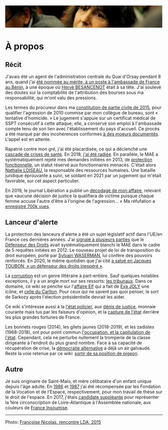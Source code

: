 ![marc-chaumeil](../_aux/marc-chaumeil.png)

# À propos

## Récit

J'avais été un agent de l'administration centrale du Quai d'Orsay pendant 8 ans,
quand j'ai [été nommée au mérite, à un poste à l'ambassade de France au Bénin](./promed.md#RAINERI-RAUGEL),
à une époque où  [Hervé BESANCENOT](./whoswho.md#besanc) était à sa tête.
J'ai soulevé des doutes sur la comptabilité de l'attribution des bourses sous ma responsabilité, qui m'ont valu des pressions.

Les termes du procureur dans ma [constitution de partie civile de 2015](./aplogan.md),
pour qualifier l'agression de 2010 commise par mon collègue de bureau,
sont « tentative d'homicide. » Le jugement s'appuie sur un certificat médical de SSPT consécutif à cette attaque;
elle, a conservé son emploi à l'ambassade compte tenu de son lien avec l'établissement du pays d'accueil.
Ce procès a été marqué par des incohérences conformes [à des moeurs documentés](./denijust.md#jl2014).
L'appel est en attente.

Rapatrié contre mon gré, j'ai été placardisée,
ce qui a déclenché une [cascade de crises de santé](./promed.md#a999fcb2).
En 2018, [j'ai été radiée](./radiation.md). En parallèle,
le MAE a systématiquement rejeté mes demandes initiées en 2013,
de [protection fonctionnelle](./pf.md),
un statut réservé aux fonctionnaires menacés. C'était alors [Nathalie LOISEAU](./whoswho.md#loiseau), la responsable des ressources humaines.
Une bataille juridique éprouvante a suivi, se soldant en 2021 par un jugement qui m'était favorable, sur cet aspect particulier.

En 2019, le journal Libération a publié un [décodage de mon affaire](./medias.md#pezetnicolas),
relevant que «aucune décision de justice la qualifiera de victime puisque chaque femme accuse l'autre d'être à l'origine de l'agression... »
Ma réfufation a [enregistré 700k vues](https://twitter.com/FranoiseNicolas/status/1115997608533737475?s=20&t=xx9LpTCg5ZYSiw98wwIkgA). 

## Lanceur d'alerte

La protection des lanceurs d'alerte a été un sujet législatif actif dans l'UE/en France ces dernières années.
J'ai [signalé à plusieurs parties](./influence.md) que le [Défenseur des Droits](./contrepouvoirs.md#ddd) avait systématiquement blanchi le MAE
dans le cadre de 5 requêtes initiées en 2012.
Le nouveau projet de loi de transposition du droit européen, 
porté par [Sylvain WASERMAN](./whoswho.md#waserm), 
lui confère des pouvoirs renforcés. 
En 2020, le même quotidien que j'ai cité [a salué en Jacques TOUBON, « un défenseur des droits inespéré »](./whoswho.md#toubon).

La [corruption](./corruption.md) est un genre littéraire à part-entière. Sauf quelques notables exceptions, il y a un angle mort sur ses ressorts: [les tribunaux](./robenoire.md). Dans ce domaine, ce wiki se penche sur l'[affaire Elf](./elf.md) qui a fait de [Eva JOLY](./whoswho.md#joly) une icône,  et [celle du Carlton](./carlton.md). Pour ceux qui ne savent pas quoi penser, le sort de Sarkozy après l'élection présidentielle devrait les aider. 

Ce wiki s'intéresse aussi à la [l'état policier](./etatpolicier.md), aux [dénis de justice](./denijust.md), monnaie courante mais tus par les faiseurs d'opinion, et la [capture de l'état](./capturetat.md) derrière les plus grandes fortunes de France.

Les bonnets rouges (2014), les gilets jaunes (2018-2019), et les zadistes (1968-2018),
ont pour point commun [l'occupation, et la capitulation de l'état](./democralter.md#lecoq2018projets).
Cependant, cela ne perturbe nullement la tromperie de la classe dirigeante à l'endroit du plus grand nombre. 
Face à sa capacité de récupération de crise, la [démocratie alternative](./democralter.md) a déjà un air galvaudé.
Reste la voie retenue par ce wiki: [sortir de sa position de pigeon](./robenoire.md#carage2015demontg).
 
## Autre
Je suis originaire de Saint-Malo, et mère célibataire d'un enfant unique depuis l'âge adulte.  En [1986](../pieces/identifiant/829cbd9) et [1987](../pieces/identifiant/b5b09b6e) j'ai été récompensée par les Fondation de la Vocation et de l'Espace, respectivement, pour mon travail de thèse sur le droit de l'espace. En 2017, j'étais [candidate suppléante](http://www.nantes-infos.fr/legislatives-1ere-circonscription-de-la-loire-atlantique-christophe-le-tallec-et-francoise-nicolas-candidats-de-la-france-insoumise-3-5-137.html) pour représenter la 1ère circonscription de Loire-Atlantique à l'Assemblée nationale, aux couleurs de [France Insoumise](https://twitter.com/FranceInsoumise).

---
Photo: [Françoise Nicolas, rencontre LDA, 2015](attrib.md#marc-chaumeil)
